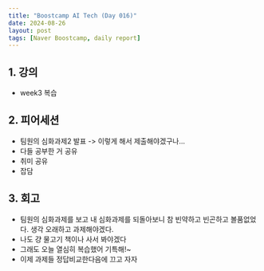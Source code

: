 ```yaml
---
title: "Boostcamp AI Tech (Day 016)"
date: 2024-08-26
layout: post
tags: [Naver Boostcamp, daily report]
---
```

## 1. 강의
- week3 복습

## 2. 피어세션
- 팀원의 심화과제2 발표 -> 이렇게 해서 제출해야겠구나...
- 다들 공부한 거 공유
- 취미 공유
- 잡담

## 3. 회고
- 팀원의 심화과제를 보고 내 심화과제를 되돌아보니 참 빈약하고 빈곤하고 볼품없었다. 생각 오래하고 과제해야겠다.
- 나도 걍 물고기 책이나 사서 봐야겠다
- 그래도 오늘 열심히 복습했어 기특해!~
- 이제 과제들 정답비교한다음에 끄고 자자

